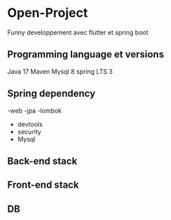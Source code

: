 # Open-Project
Funny developpement avec flutter et spring boot 

## Programming language et versions
Java 17
Maven 
Mysql 8
spring LTS 3 
## Spring dependency 
 -web 
 -jpa
 -lombok
 - devtools
 - security
 - Mysql 

## Back-end  stack 

## Front-end stack 
 
## DB



